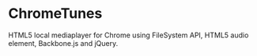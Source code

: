 ChromeTunes
===========

HTML5 local mediaplayer for Chrome using FileSystem API, HTML5 audio element, Backbone.js and jQuery.